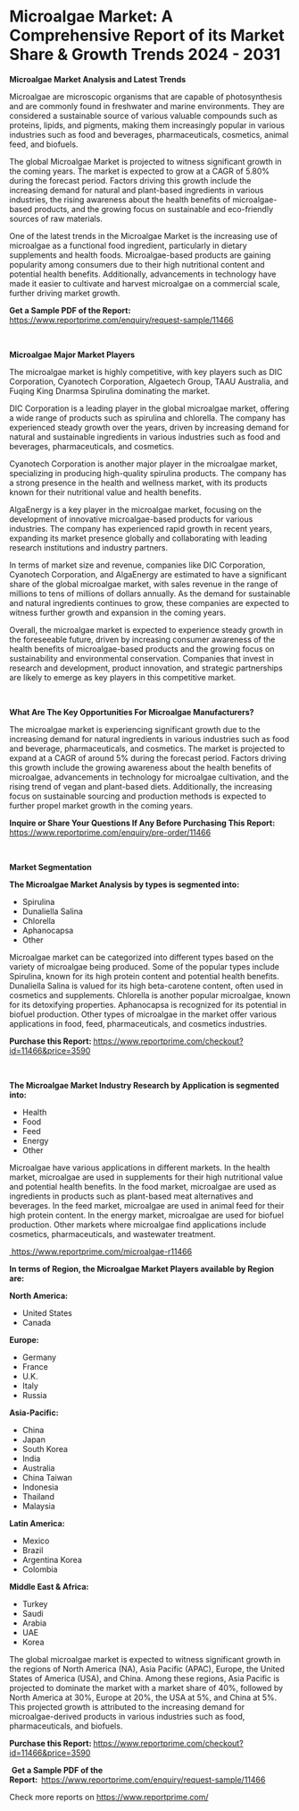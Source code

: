 <p><h1>Microalgae Market: A Comprehensive Report of its Market Share & Growth Trends 2024 - 2031</h1></p><p><strong>Microalgae Market Analysis and Latest Trends</strong></p>
<p><p>Microalgae are microscopic organisms that are capable of photosynthesis and are commonly found in freshwater and marine environments. They are considered a sustainable source of various valuable compounds such as proteins, lipids, and pigments, making them increasingly popular in various industries such as food and beverages, pharmaceuticals, cosmetics, animal feed, and biofuels.</p><p>The global Microalgae Market is projected to witness significant growth in the coming years. The market is expected to grow at a CAGR of 5.80% during the forecast period. Factors driving this growth include the increasing demand for natural and plant-based ingredients in various industries, the rising awareness about the health benefits of microalgae-based products, and the growing focus on sustainable and eco-friendly sources of raw materials.</p><p>One of the latest trends in the Microalgae Market is the increasing use of microalgae as a functional food ingredient, particularly in dietary supplements and health foods. Microalgae-based products are gaining popularity among consumers due to their high nutritional content and potential health benefits. Additionally, advancements in technology have made it easier to cultivate and harvest microalgae on a commercial scale, further driving market growth.</p></p>
<p><strong>Get a Sample PDF of the Report:&nbsp;</strong> <a href="https://www.reportprime.com/enquiry/request-sample/11466">https://www.reportprime.com/enquiry/request-sample/11466</a></p>
<p>&nbsp;</p>
<p><strong>Microalgae Major Market Players</strong></p>
<p><p>The microalgae market is highly competitive, with key players such as DIC Corporation, Cyanotech Corporation, Algaetech Group, TAAU Australia, and Fuqing King Dnarmsa Spirulina dominating the market. </p><p>DIC Corporation is a leading player in the global microalgae market, offering a wide range of products such as spirulina and chlorella. The company has experienced steady growth over the years, driven by increasing demand for natural and sustainable ingredients in various industries such as food and beverages, pharmaceuticals, and cosmetics.</p><p>Cyanotech Corporation is another major player in the microalgae market, specializing in producing high-quality spirulina products. The company has a strong presence in the health and wellness market, with its products known for their nutritional value and health benefits. </p><p>AlgaEnergy is a key player in the microalgae market, focusing on the development of innovative microalgae-based products for various industries. The company has experienced rapid growth in recent years, expanding its market presence globally and collaborating with leading research institutions and industry partners.</p><p>In terms of market size and revenue, companies like DIC Corporation, Cyanotech Corporation, and AlgaEnergy are estimated to have a significant share of the global microalgae market, with sales revenue in the range of millions to tens of millions of dollars annually. As the demand for sustainable and natural ingredients continues to grow, these companies are expected to witness further growth and expansion in the coming years.</p><p>Overall, the microalgae market is expected to experience steady growth in the foreseeable future, driven by increasing consumer awareness of the health benefits of microalgae-based products and the growing focus on sustainability and environmental conservation. Companies that invest in research and development, product innovation, and strategic partnerships are likely to emerge as key players in this competitive market.</p></p>
<p>&nbsp;</p>
<p><strong>What Are The Key Opportunities For Microalgae Manufacturers?</strong></p>
<p><p>The microalgae market is experiencing significant growth due to the increasing demand for natural ingredients in various industries such as food and beverage, pharmaceuticals, and cosmetics. The market is projected to expand at a CAGR of around 5% during the forecast period. Factors driving this growth include the growing awareness about the health benefits of microalgae, advancements in technology for microalgae cultivation, and the rising trend of vegan and plant-based diets. Additionally, the increasing focus on sustainable sourcing and production methods is expected to further propel market growth in the coming years.</p></p>
<p><strong>Inquire or Share Your Questions If Any Before Purchasing This Report:</strong> <a href="https://www.reportprime.com/enquiry/pre-order/11466">https://www.reportprime.com/enquiry/pre-order/11466</a></p>
<p>&nbsp;</p>
<p><strong>Market Segmentation</strong></p>
<p><strong>The Microalgae Market Analysis by types is segmented into:</strong></p>
<p><ul><li>Spirulina</li><li>Dunaliella Salina</li><li>Chlorella</li><li>Aphanocapsa</li><li>Other</li></ul></p>
<p><p>Microalgae market can be categorized into different types based on the variety of microalgae being produced. Some of the popular types include Spirulina, known for its high protein content and potential health benefits. Dunaliella Salina is valued for its high beta-carotene content, often used in cosmetics and supplements. Chlorella is another popular microalgae, known for its detoxifying properties. Aphanocapsa is recognized for its potential in biofuel production. Other types of microalgae in the market offer various applications in food, feed, pharmaceuticals, and cosmetics industries.</p></p>
<p><strong>Purchase this Report:&nbsp;</strong><a href="https://www.reportprime.com/checkout?id=11466&price=3590">https://www.reportprime.com/checkout?id=11466&price=3590</a></p>
<p>&nbsp;</p>
<p><strong>The Microalgae Market Industry Research by Application is segmented into:</strong></p>
<p><ul><li>Health</li><li>Food</li><li>Feed</li><li>Energy</li><li>Other</li></ul></p>
<p><p>Microalgae have various applications in different markets. In the health market, microalgae are used in supplements for their high nutritional value and potential health benefits. In the food market, microalgae are used as ingredients in products such as plant-based meat alternatives and beverages. In the feed market, microalgae are used in animal feed for their high protein content. In the energy market, microalgae are used for biofuel production. Other markets where microalgae find applications include cosmetics, pharmaceuticals, and wastewater treatment.</p></p>
<p><a href="https://www.reportprime.com/microalgae-r11466">&nbsp;https://www.reportprime.com/microalgae-r11466</a></p>
<p><strong>In terms of Region, the Microalgae Market Players available by Region are:</strong></p>
<p>
    <p> <strong> North America: </strong>
        <ul>
            <li>United States</li>
            <li>Canada</li>
        </ul>
        </p> 
    <p> <strong> Europe: </strong>
        <ul>
            <li>Germany</li>
            <li>France</li>
            <li>U.K.</li>
            <li>Italy</li>
            <li>Russia</li>
        </ul>
        </p> 
    <p> <strong> Asia-Pacific: </strong>
        <ul>
            <li>China</li>
            <li>Japan</li>
            <li>South Korea</li>
            <li>India</li>
            <li>Australia</li>
            <li>China Taiwan</li>
            <li>Indonesia</li>
            <li>Thailand</li>
            <li>Malaysia</li>
        </ul>
        </p> 
    <p> <strong> Latin America: </strong>
        <ul>
            <li>Mexico</li>
            <li>Brazil</li>
            <li>Argentina Korea</li>
            <li>Colombia</li>
        </ul>
        </p> 
    <p> <strong> Middle East & Africa: </strong>
        <ul>
            <li>Turkey</li>
            <li>Saudi</li>
            <li>Arabia</li>
            <li>UAE</li>
            <li>Korea</li>
        </ul>
    </p>
    </p>
<p><p>The global microalgae market is expected to witness significant growth in the regions of North America (NA), Asia Pacific (APAC), Europe, the United States of America (USA), and China. Among these regions, Asia Pacific is projected to dominate the market with a market share of 40%, followed by North America at 30%, Europe at 20%, the USA at 5%, and China at 5%. This projected growth is attributed to the increasing demand for microalgae-derived products in various industries such as food, pharmaceuticals, and biofuels.</p></p>
<p><strong>Purchase this Report: </strong><a href="https://www.reportprime.com/checkout?id=11466&price=3590">https://www.reportprime.com/checkout?id=11466&price=3590</a></p>
<p>&nbsp;<strong>Get a Sample PDF of the Report:&nbsp;&nbsp;</strong><a href="https://www.reportprime.com/enquiry/request-sample/11466">https://www.reportprime.com/enquiry/request-sample/11466</a></p>
<p><strong></strong></p>
<p>Check more reports on <a href="https://www.reportprime.com/">https://www.reportprime.com/</a></p>